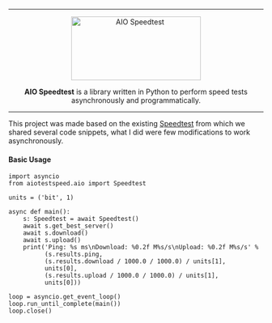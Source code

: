 
---
<p align="center"><a href="#" target="_blank" rel="noopener noreferrer">
  <img width="256px" height="126px" src="https://i.pinimg.com/originals/fe/32/e0/fe32e0460a44f8ca81ae2a04c89a8116.png" alt="AIO Speedtest"></a>
</p>

<p align="center">
  <b>AIO Speedtest</b> is a library written in Python to perform speed tests asynchronously and programmatically.
</p>

---

This project was made based on the existing [Speedtest](https://github.com/sivel/speedtest-cli) from which we shared several code snippets, what I did were few modifications to work asynchronously.

#### Basic Usage

```
import asyncio
from aiotestspeed.aio import Speedtest

units = ('bit', 1)

async def main():
    s: Speedtest = await Speedtest()
    await s.get_best_server()
    await s.download()
    await s.upload()
    print('Ping: %s ms\nDownload: %0.2f M%s/s\nUpload: %0.2f M%s/s' %
          (s.results.ping,
          (s.results.download / 1000.0 / 1000.0) / units[1],
          units[0],
          (s.results.upload / 1000.0 / 1000.0) / units[1],
          units[0]))

loop = asyncio.get_event_loop()
loop.run_until_complete(main())
loop.close()
```